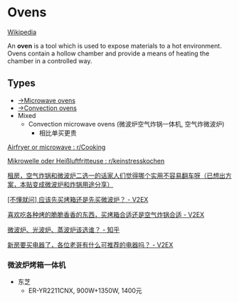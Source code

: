# Ovens
[Wikipedia](https://en.wikipedia.org/wiki/Oven)

An **oven** is a tool which is used to expose materials to a hot environment. Ovens contain a hollow chamber and provide a means of heating the chamber in a controlled way.

## Types
- [→Microwave ovens](Microwave.md)
- [→Convection ovens](Convection.md)
- Mixed
  - Convection microwave ovens (微波炉空气炸锅一体机, 空气炸微波炉)
    - 相比单买更贵

[Airfryer or microwave : r/Cooking](https://www.reddit.com/r/Cooking/comments/1ajrvlu/airfryer_or_microwave/)

[Mikrowelle oder Heißluftfritteuse : r/keinstresskochen](https://www.reddit.com/r/keinstresskochen/comments/1jl6158/mikrowelle_oder_hei%C3%9Fluftfritteuse/)

[租房，空气炸锅和微波炉二选一的话家人们觉得哪个实用不容易翻车呀（已想出方案，本贴变成微波炉和炸锅用途分享）](https://www.douban.com/group/topic/269560313/)

[\[不懂就问\] 应该先买烤箱还是先买微波炉？ - V2EX](https://v2ex.com/t/975578)

[喜欢吃各种烤的脆脆香香的东西，买烤箱合适还是空气炸锅合适 - V2EX](https://origin.v2ex.com/t/897315)

[微波炉、光波炉、蒸波炉该选谁？ - 知乎](https://zhuanlan.zhihu.com/p/60825616)

[新房要买电器了，各位老哥有什么可推荐的电器吗？ - V2EX](https://www.v2ex.com/t/487771)

### 微波炉烤箱一体机
- 东芝
  - ER-YR2211CNX, 900W+1350W, 1400元
